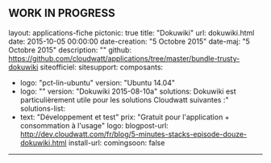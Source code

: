 WORK IN PROGRESS
---
layout: applications-fiche
pictonic: true
title: "Dokuwiki"
url: dokuwiki.html
date: 2015-10-05 00:00:00
date-creation: "5 Octobre 2015"
date-maj: "5 Octobre 2015"
description: ""
github: https://github.com/cloudwatt/applications/tree/master/bundle-trusty-dokuwiki
siteofficiel: 
sitesupport: 
composants:
 - logo: "pct-lin-ubuntu"
   version: "Ubuntu 14.04"
 - logo: ""
   version: "Dokuwiki 2015-08-10a"
solutions: Dokuwiki est particulièrement utile pour les solutions Cloudwatt suivantes :"
solutions-list: 
 - text: "Développement et test"
prix: "Gratuit pour l'application + consommation à l'usage"
logo: 
blogpost-url: http://dev.cloudwatt.com/fr/blog/5-minutes-stacks-episode-douze-dokuwiki.html
install-url:
comingsoon: false
---
